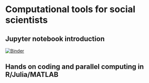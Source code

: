 # Computational tools for social scientists

## Jupyter notebook introduction

[![Binder](https://mybinder.org/badge_logo.svg)](https://mybinder.org/v2/gh/irudik/computational-tools-workshop/master)


## Hands on coding and parallel computing in R/Julia/MATLAB

